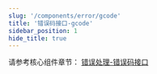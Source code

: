 ```yaml
---
slug: '/components/error/gcode'
title: '错误码接口-gcode'
sidebar_position: 1
hide_title: true
---
```


请参考核心组件章节： [错误处理-错误码接口](../../核心组件/错误处理/错误处理-错误码特性/错误处理-错误码接口.md)